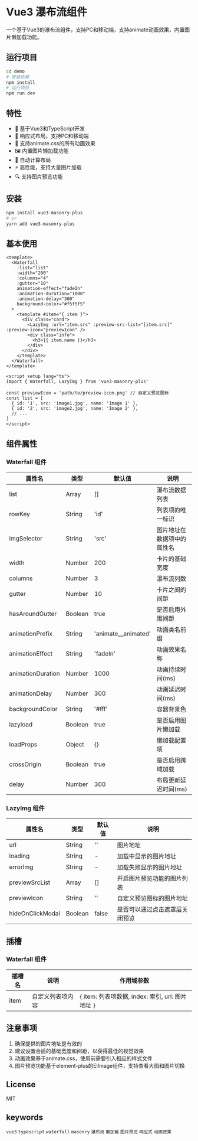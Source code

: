 
# Vue3 瀑布流组件

一个基于Vue3的瀑布流组件，支持PC和移动端，支持animate动画效果，内置图片懒加载功能。

## 运行项目
 ```bash
 cd demo
# 安装依赖
npm install
# 运行项目
npm run dev
```
## 特性

- 🚀 基于Vue3和TypeScript开发
- 📱 响应式布局，支持PC和移动端
- 🎨 支持animate.css的所有动画效果
- 🖼️ 内置图片懒加载功能
- 🔄 自动计算布局
- ⚡ 高性能，支持大量图片加载
- 🔍 支持图片预览功能

## 安装

```bash
npm install vue3-masonry-plus
# or
yarn add vue3-masonry-plus
```

## 基本使用

```vue
<template>
  <Waterfall
    :list="list"
    :width="200"
    :columns="4"
    :gutter="10"
    animation-effect="fadeIn"
    :animation-duration="1000"
    :animation-delay="300"
    background-color="#f5f5f5"
  >
    <template #item="{ item }">
      <div class="card">
        <LazyImg :url="item.src" :preview-src-list="[item.src]" :preview-icon="previewIcon" />
        <div class="info">
          <h3>{{ item.name }}</h3>
        </div>
      </div>
    </template>
  </Waterfall>
</template>

<script setup lang="ts">
import { Waterfall, LazyImg } from 'vue3-masonry-plus'

const previewIcon = 'path/to/preview-icon.png' // 自定义预览图标
const list = [
  { id: '1', src: 'image1.jpg', name: 'Image 1' },
  { id: '2', src: 'image2.jpg', name: 'Image 2' },
  // ...
]
</script>
```

## 组件属性

### Waterfall 组件

| 属性名 | 类型 | 默认值 | 说明 |
|--------|------|--------|------|
| list | Array | [] | 瀑布流数据列表 |
| rowKey | String | 'id' | 列表项的唯一标识 |
| imgSelector | String | 'src' | 图片地址在数据项中的属性名 |
| width | Number | 200 | 卡片的基础宽度 |
| columns | Number | 3 | 瀑布流列数 |
| gutter | Number | 10 | 卡片之间的间距 |
| hasAroundGutter | Boolean | true | 是否启用外围间距 |
| animationPrefix | String | 'animate__animated' | 动画类名前缀 |
| animationEffect | String | 'fadeIn' | 动画效果名称 |
| animationDuration | Number | 1000 | 动画持续时间(ms) |
| animationDelay | Number | 300 | 动画延迟时间(ms) |
| backgroundColor | String | '#fff' | 容器背景色 |
| lazyload | Boolean | true | 是否启用图片懒加载 |
| loadProps | Object | {} | 懒加载配置项 |
| crossOrigin | Boolean | true | 是否启用跨域加载 |
| delay | Number | 300 | 布局更新延迟时间(ms) |

### LazyImg 组件

| 属性名 | 类型 | 默认值 | 说明 |
|--------|------|--------|------|
| url | String | '' | 图片地址 |
| loading | String | - | 加载中显示的图片地址 |
| errorImg | String | - | 加载失败显示的图片地址 |
| previewSrcList | Array | [] | 开启图片预览功能的图片列表 |
| previewIcon | String | '' | 自定义预览图标的图片地址 |
| hideOnClickModal | Boolean | false | 是否可以通过点击遮罩层关闭预览 |

## 插槽

### Waterfall 组件

| 插槽名 | 说明 | 作用域参数 |
|--------|------|------------|
| item | 自定义列表项内容 | { item: 列表项数据, index: 索引, url: 图片地址 } |

## 注意事项

1. 确保提供的图片地址是有效的
2. 建议设置合适的基础宽度和间距，以获得最佳的视觉效果
3. 动画效果基于animate.css，使用前需要引入相应的样式文件
4. 图片预览功能基于element-plus的ElImage组件，支持查看大图和图片切换

 

## License

MIT


## keywords

`vue3` `typescript` `waterfall` `masonry` `瀑布流` `懒加载` `图片预览` `响应式` `动画效果`